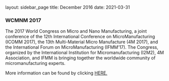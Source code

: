layout: sidebar_page
title: December 2016
date: 2021-03-31

###  WCMNM 2017

The 2017 World Congress on Micro and Nano Manufacturing, a joint conference of the 12th International Conference on MicroManufacturing (ICOMM 2017), the 13th Multi-Material Micro Manufacture (4M 2017), and the International Forum on MicroManufacturing (IFMM’17). The Congress, organized by the International Institution for Micromanufacturing (I2M2), 4M Association, and IFMM is bringing together the worldwide community of micromanufacturing experts.

More information can be found by clicking [HERE.](http://ww2.me.ntu.edu.tw/wcmnm2017/)